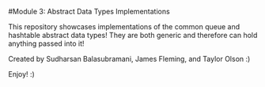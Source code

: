 #Module 3: Abstract Data Types Implementations

This repository showcases implementations of the common queue and hashtable abstract data types! They are both generic and therefore can hold anything passed into it!

Created by Sudharsan Balasubramani, James Fleming, and Taylor Olson :)

Enjoy! :)
